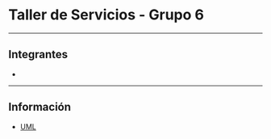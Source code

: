 # Taller de Servicios - Grupo 6

***
## Integrantes
+ 
 
***
## Información
+ [UML](https://github.com/franciolucio/MagicBus/wiki)
